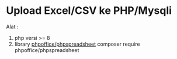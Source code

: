 <h1>Upload Excel/CSV ke PHP/Mysqli</h1>

Alat :
<ol>
  <li>php versi >= 8 </li>
  <li>library <a href="https://phpspreadsheet.readthedocs.io/en/latest/#installation">phpoffice/phpspreadsheet<a> composer require phpoffice/phpspreadsheet</li>
</ol>

